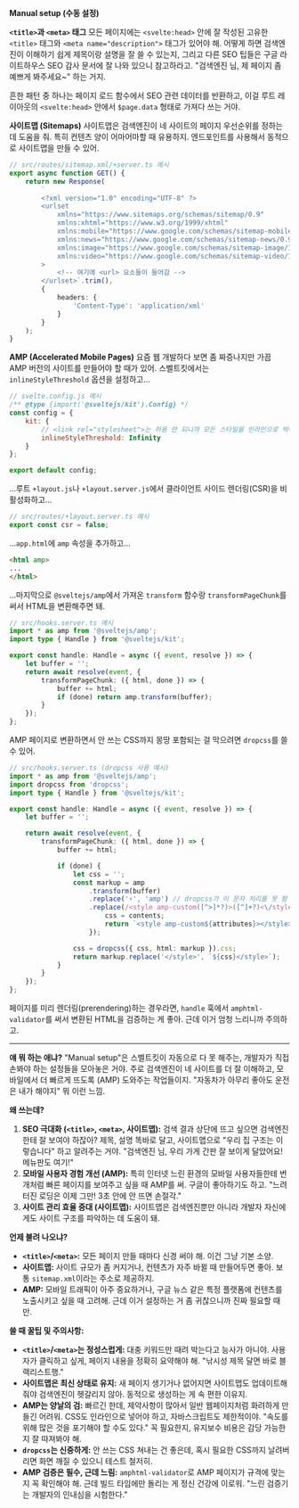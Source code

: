 **Manual setup (수동 설정)**

**`<title>`과 `<meta>` 태그**
모든 페이지에는 `<svelte:head>` 안에 잘 작성된 고유한 `<title>` 태그와 `<meta name="description">` 태그가 있어야 해. 어떻게 하면 검색엔진이 이해하기 쉽게 제목이랑 설명을 잘 쓸 수 있는지, 그리고 다른 SEO 팁들은 구글 라이트하우스 SEO 감사 문서에 잘 나와 있으니 참고하라고. "검색엔진 님, 제 페이지 좀 예쁘게 봐주세요~" 하는 거지.

흔한 패턴 중 하나는 페이지 로드 함수에서 SEO 관련 데이터를 반환하고, 이걸 루트 레이아웃의 `<svelte:head>` 안에서 `$page.data` 형태로 가져다 쓰는 거야.

**사이트맵 (Sitemaps)**
사이트맵은 검색엔진이 네 사이트의 페이지 우선순위를 정하는 데 도움을 줘. 특히 컨텐츠 양이 어마어마할 때 유용하지. 엔드포인트를 사용해서 동적으로 사이트맵을 만들 수 있어.

```typescript
// src/routes/sitemap.xml/+server.ts 예시
export async function GET() {
	return new Response(
		`
		<?xml version="1.0" encoding="UTF-8" ?>
		<urlset
			xmlns="https://www.sitemaps.org/schemas/sitemap/0.9"
			xmlns:xhtml="https://www.w3.org/1999/xhtml"
			xmlns:mobile="https://www.google.com/schemas/sitemap-mobile/1.0"
			xmlns:news="https://www.google.com/schemas/sitemap-news/0.9"
			xmlns:image="https://www.google.com/schemas/sitemap-image/1.1"
			xmlns:video="https://www.google.com/schemas/sitemap-video/1.1"
		>
			<!-- 여기에 <url> 요소들이 들어감 -->
		</urlset>`.trim(),
		{
			headers: {
				'Content-Type': 'application/xml'
			}
		}
	);
}
```

**AMP (Accelerated Mobile Pages)**
요즘 웹 개발하다 보면 좀 짜증나지만 가끔 AMP 버전의 사이트를 만들어야 할 때가 있어. 스벨트킷에서는 `inlineStyleThreshold` 옵션을 설정하고...

```javascript
// svelte.config.js 예시
/** @type {import('@sveltejs/kit').Config} */
const config = {
	kit: {
		// <link rel="stylesheet">는 허용 안 되니까 모든 스타일을 인라인으로 박아버려
		inlineStyleThreshold: Infinity
	}
};

export default config;
```

...루트 `+layout.js`나 `+layout.server.js`에서 클라이언트 사이드 렌더링(CSR)을 비활성화하고...

```javascript
// src/routes/+layout.server.ts 예시
export const csr = false;
```

...`app.html`에 `amp` 속성을 추가하고...

```html
<html amp>
...
</html>
```

...마지막으로 `@sveltejs/amp`에서 가져온 `transform` 함수랑 `transformPageChunk`를 써서 HTML을 변환해주면 돼.

```typescript
// src/hooks.server.ts 예시
import * as amp from '@sveltejs/amp';
import type { Handle } from '@sveltejs/kit';

export const handle: Handle = async ({ event, resolve }) => {
	let buffer = '';
	return await resolve(event, {
		transformPageChunk: ({ html, done }) => {
			buffer += html;
			if (done) return amp.transform(buffer);
		}
	});
};
```

AMP 페이지로 변환하면서 안 쓰는 CSS까지 몽땅 포함되는 걸 막으려면 `dropcss`를 쓸 수 있어.

```typescript
// src/hooks.server.ts (dropcss 사용 예시)
import * as amp from '@sveltejs/amp';
import dropcss from 'dropcss';
import type { Handle } from '@sveltejs/kit';

export const handle: Handle = async ({ event, resolve }) => {
	let buffer = '';

	return await resolve(event, {
		transformPageChunk: ({ html, done }) => {
			buffer += html;

			if (done) {
				let css = '';
				const markup = amp
					.transform(buffer)
					.replace('⚡', 'amp') // dropcss가 이 문자 처리를 못 함
					.replace(/<style amp-custom([^>]*?)>([^]+?)<\/style>/, (match, attributes, contents) => {
						css = contents;
						return `<style amp-custom${attributes}></style>`;
					});

				css = dropcss({ css, html: markup }).css;
				return markup.replace('</style>', `${css}</style>`);
			}
		}
	});
};
```

페이지를 미리 렌더링(prerendering)하는 경우라면, `handle` 훅에서 `amphtml-validator`를 써서 변환된 HTML을 검증하는 게 좋아. 근데 이거 엄청 느리니까 주의하고.

---

**얘 뭐 하는 애냐?**
"Manual setup"은 스벨트킷이 자동으로 다 못 해주는, 개발자가 직접 손봐야 하는 설정들을 모아놓은 거야. 주로 검색엔진이 네 사이트를 더 잘 이해하고, 모바일에서 더 빠르게 뜨도록 (AMP) 도와주는 작업들이지. "자동차가 아무리 좋아도 운전은 내가 해야지" 뭐 이런 느낌.

**왜 쓰는데?**
1.  **SEO 극대화 (`<title>`, `<meta>`, 사이트맵):** 검색 결과 상단에 뜨고 싶으면 검색엔진한테 잘 보여야 하잖아? 제목, 설명 똑바로 달고, 사이트맵으로 "우리 집 구조는 이렇습니다" 하고 알려주는 거야. "검색엔진 님, 우리 가게 간판 잘 보이게 달았어요! 메뉴판도 여기!"
2.  **모바일 사용자 경험 개선 (AMP):** 특히 인터넷 느린 환경의 모바일 사용자들한테 번개처럼 빠른 페이지를 보여주고 싶을 때 AMP를 써. 구글이 좋아하기도 하고. "느려터진 로딩은 이제 그만! 3초 안에 안 뜨면 손절각."
3.  **사이트 관리 효율 증대 (사이트맵):** 사이트맵은 검색엔진뿐만 아니라 개발자 자신에게도 사이트 구조를 파악하는 데 도움이 돼.

**언제 불려 나오냐?**
*   **`<title>`/`<meta>`:** 모든 페이지 만들 때마다 신경 써야 해. 이건 그냥 기본 소양.
*   **사이트맵:** 사이트 규모가 좀 커지거나, 컨텐츠가 자주 바뀔 때 만들어두면 좋아. 보통 `sitemap.xml`이라는 주소로 제공하지.
*   **AMP:** 모바일 트래픽이 아주 중요하거나, 구글 뉴스 같은 특정 플랫폼에 컨텐츠를 노출시키고 싶을 때 고려해. 근데 이거 설정하는 거 좀 귀찮으니까 진짜 필요할 때만.

**쓸 때 꿀팁 및 주의사항:**
*   **`<title>`/`<meta>`는 정성스럽게:** 대충 키워드만 때려 박는다고 능사가 아니야. 사용자가 클릭하고 싶게, 페이지 내용을 정확히 요약해야 해. "낚시성 제목 달면 바로 블랙리스트행."
*   **사이트맵은 최신 상태로 유지:** 새 페이지 생기거나 없어지면 사이트맵도 업데이트해줘야 검색엔진이 헷갈리지 않아. 동적으로 생성하는 게 속 편한 이유지.
*   **AMP는 양날의 검:** 빠르긴 한데, 제약사항이 많아서 일반 웹페이지처럼 화려하게 만들긴 어려워. CSS도 인라인으로 넣어야 하고, 자바스크립트도 제한적이야. "속도를 위해 많은 것을 포기해야 할 수도 있다." 꼭 필요한지, 유지보수 비용은 감당 가능한지 잘 따져봐야 해.
*   **`dropcss`는 신중하게:** 안 쓰는 CSS 쳐내는 건 좋은데, 혹시 필요한 CSS까지 날려버리면 화면 깨질 수 있으니 테스트 철저히.
*   **AMP 검증은 필수, 근데 느림:** `amphtml-validator`로 AMP 페이지가 규격에 맞는지 꼭 확인해야 해. 근데 빌드 타임에만 돌리는 게 정신 건강에 이로워. "느린 검증기는 개발자의 인내심을 시험한다."